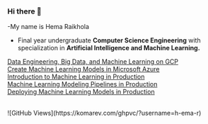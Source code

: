 ### Hi there 👋
-My name is Hema Raikhola
- Final year undergraduate **Computer Science Engineering** with specialization in **Artificial Intelligence and Machine Learning.**<br>

[Data Engineering, Big Data, and Machine Learning on GCP](https://coursera.org/share/9ed118558868c6d809979677d4c44240)<br>
[Create Machine Learning Models in Microsoft Azure](https://coursera.org/share/e2e0013a0ce59edaa4b3d1f0194ad6c6)<br>
[Introduction to Machine Learning in Production](https://coursera.org/share/c3000e097c3bb6c8bb7dc7875d701c8a)<br>
[Machine Learning Modeling Pipelines in Production](https://coursera.org/share/0f6068af9913e8969208d034074db60a)<br>
[Deploying Machine Learning Models in Production](https://coursera.org/share/c9c1fc81df30d335e01ade07cf0f9980)

<br>
![GitHub Views](https://komarev.com/ghpvc/?username=h-ema-r)





<!--
**h-ema-r/h-ema-r** is a ✨ _special_ ✨ repository because its `README.md` (this file) appears on your GitHub profile.

Here are some ideas to get you started:

- 🔭 I’m currently working on ...
- 🌱 I’m currently learning ...
- 👯 I’m looking to collaborate on ...
- 🤔 I’m looking for help with ...
- 💬 Ask me about ...
- 📫 How to reach me: ...
- 😄 Pronouns: ...
- ⚡ Fun fact: ...
-->

